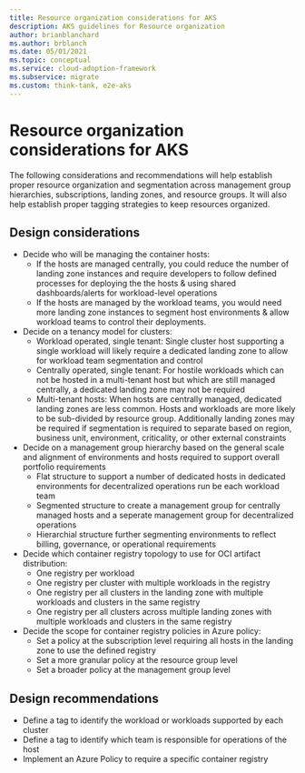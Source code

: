 ```yaml
---
title: Resource organization considerations for AKS
description: AKS guidelines for Resource organization
author: brianblanchard
ms.author: brblanch
ms.date: 05/01/2021
ms.topic: conceptual
ms.service: cloud-adoption-framework
ms.subservice: migrate
ms.custom: think-tank, e2e-aks
---
```


# Resource organization considerations for AKS

The following considerations and recommendations will help establish proper resource organization and segmentation across management group hierarchies, subscriptions, landing zones, and resource groups. It will also help establish proper tagging strategies to keep resources organized.

## Design considerations

- Decide who will be managing the container hosts:
    - If the hosts are managed centrally, you could reduce the number of landing zone instances and require developers to follow defined processes for deploying the the hosts & using shared dashboards/alerts for workload-level operations
    - If the hosts are managed by the workload teams, you would need more landing zone instances to segment host environments & allow workload teams to control their deployments.
- Decide on a tenancy model for clusters:
    - Workload operated, single tenant: Single cluster host supporting a single workload will likely require a dedicated landing zone to allow for workload team segmentation and control
    - Centrally operated, single tenant: For hostile workloads which can not be hosted in a multi-tenant host but which are still managed centrally, a dedicated landing zone may not be required
    - Multi-tenant hosts: When hosts are centrally managed, dedicated landing zones are less common. Hosts and workloads are more likely to be sub-divided by resource group. Additionally landing zones may be required if segmentation is required to separate based on region, business unit, environment, criticality, or other external constraints
- Decide on a management group hierarchy based on the general scale and alignment of environments and hosts required to support overall portfolio requirements
    - Flat structure to support a number of dedicated hosts in dedicated environments for decentralized operations run be each workload team
    - Segmented structure to create a management group for centrally managed hosts and a seperate management group for decentralized operations
    - Hierarchial structure further segmenting environments to reflect billing, governance, or operational requirements 
- Decide which container registry topology to use for OCI artifact distribution:
    - One registry per workload
    - One registry per cluster with multiple workloads in the registry
    - One registry per all clusters in the landing zone with multiple workloads and clusters in the same registry
    - One registry per all clusters across multiple landing zones with multiple workloads and clusters in the same registry
- Decide the scope for container registry policies in Azure policy:
    - Set a policy at the subscription level requiring all hosts in the landing zone to use the defined registry
    - Set a more granular policy at the resource group level
    - Set a broader policy at the management group level

## Design recommendations

- Define a tag to identify the workload or workloads supported by each cluster
- Define a tag to identify which team is responsible for operations of the host
- Implement an Azure Policy to require a specific container registry
